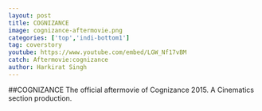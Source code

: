 ```yaml
---
layout: post
title: COGNIZANCE
image: cognizance-aftermovie.png
categories: ['top','indi-bottom1']
tag: coverstory
youtube: https://www.youtube.com/embed/LGW_Nf17vBM
catch: Aftermovie:cognizance
author: Harkirat Singh
---
```

##COGNIZANCE
The official aftermovie of Cognizance 2015.
A Cinematics section production.